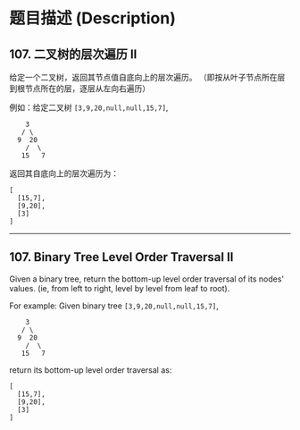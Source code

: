# 题目描述 (Description)

## 107. 二叉树的层次遍历 II

给定一个二叉树，返回其节点值自底向上的层次遍历。 （即按从叶子节点所在层到根节点所在的层，逐层从左向右遍历）

例如：给定二叉树 `[3,9,20,null,null,15,7]`,

```()
    3
   / \
  9  20
    /  \
   15   7
```

返回其自底向上的层次遍历为：

```()
[
  [15,7],
  [9,20],
  [3]
]
```

***

## 107. Binary Tree Level Order Traversal II

Given a binary tree, return the bottom-up level order traversal of its nodes' values. (ie, from left to right, level by level from leaf to root).

For example: Given binary tree `[3,9,20,null,null,15,7]`,

```()
    3
   / \
  9  20
    /  \
   15   7
```

return its bottom-up level order traversal as:

```()
[
  [15,7],
  [9,20],
  [3]
]
```
